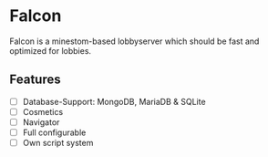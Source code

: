 # Falcon

Falcon is a minestom-based lobbyserver which should be fast and optimized for lobbies.

## Features

- [ ] Database-Support: MongoDB, MariaDB & SQLite
- [ ] Cosmetics
- [ ] Navigator
- [ ] Full configurable
- [ ] Own script system
